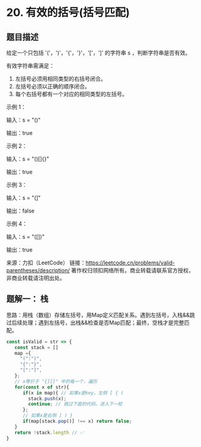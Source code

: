 # 20. 有效的括号(括号匹配)

## 题目描述
给定一个只包括 '('，')'，'{'，'}'，'['，']' 的字符串 s ，判断字符串是否有效。

有效字符串需满足：

1. 左括号必须用相同类型的右括号闭合。
2. 左括号必须以正确的顺序闭合。
3. 每个右括号都有一个对应的相同类型的左括号。


示例 1：

输入：s = "()"

输出：true

示例 2：

输入：s = "()[]{}"

输出：true

示例 3：

输入：s = "(]"

输出：false

示例 4：

输入：s = "([])"

输出：true

来源：力扣（LeetCode）
链接：https://leetcode.cn/problems/valid-parentheses/description/
著作权归领扣网络所有。商业转载请联系官方授权，非商业转载请注明出处。

## 题解一： 栈

思路：用栈（数组）存储左括号，用Map定义匹配关系。遇到左括号，入栈&&跳过后续处理；遇到左括号，出栈&&检查是否Map匹配；最终，空栈才是完整匹配。

```js
const isValid = str => {
   const stack = []
   map ={
     "(":")",
     "{":"}",
     "[":"]",
   };
   // x等价于 "{][]" 中的每一个，遍历
   for(const x of str){
      if(x in map){ // 如果x是key，左侧 [ { (
        stack.push(x);
        continue; // 跳过下面的代码，进入下一轮
      };
      // 如果x是右侧 ] ) }
      if(map[stack.pop()] !== x) return false;
   }
   return !stack.length // ✅
}
```
